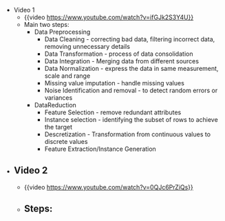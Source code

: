 - Video 1
	- {{video https://www.youtube.com/watch?v=ifGJk2S3Y4U}}
	- Main two steps:
		- Data Preprocessing
			- Data Cleaning - correcting bad data, filtering incorrect data, removing unnecessary details
			- Data Transformation - process of data consolidation
			- Data Integration - Merging data from different sources
			- Data Normalization - express the data in same measurement, scale and range
			- Missing value imputation - handle missing values
			- Noise Identification and removal - to detect random errors or variances
		- DataReduction
			- Feature Selection - remove redundant attributes
			- Instance selection - identifying the subset of rows to achieve the target
			- Descretization - Transformation from continuous values to discrete values
			- Feature Extraction/Instance Generation
- ## Video 2
	- {{video https://www.youtube.com/watch?v=0QJc6PrZiQs}}
	- Steps:
		-